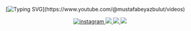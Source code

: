 <p align="left"> </p>

[![Typing SVG](https://readme-typing-svg.demolab.com?font=Fira+Code&pause=1000&color=FFFFFF&width=435&lines=Hi+👋+I'm+Mustafa+Beyazbulut.+Welcome!)](https://www.youtube.com/@mustafabeyazbulut/videos)


<div align="center">  
  
<a href="https://instagram.com/m.byzblt" target="_blank">
<img src=https://img.shields.io/badge/instagram-F4A98F.svg?&style=for-the-badge&logo=instagram&logoColor=white alt=instagram style="margin-bottom: 5px;" />
  
<a href="https://www.youtube.com/@mustafabeyazbulut" target="_blank">
  
<img src="https://img.shields.io/badge/YouTube-FF0905?style=for-the-badge&logo=youtube&logoColor=white" target="_blank">   
<a href="https://twitter.com/_mbyzblt" target="_blank">
<img src="https://img.shields.io/badge/Twitter-8FC3F4?style=for-the-badge&logo=twitter&logoColor=white" target="_blank"> 

<a href="https://www.linkedin.com/in/mustafabeyazbulut/" target="_blank">
<img src="https://img.shields.io/badge/LinkedIn-4B49B9?style=for-the-badge&logo=LinkedIn&logoColor=white" target="_blank"> 

 </a>  
  

